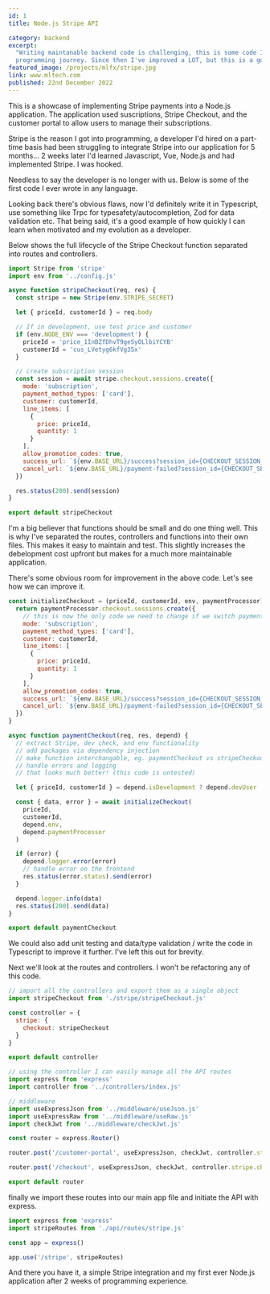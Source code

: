 ```yaml
---
id: 1
title: Node.js Stripe API

category: backend
excerpt:
  "Writing maintanable backend code is challenging, this is some code I wrote 2 weeks into my
  programming journey. Since then I've improved a LOT, but this is a good example where I started."
featured_image: /projects/mlfx/stripe.jpg
link: www.mltech.com
published: 22nd December 2022
---
```


This is a showcase of implementing Stripe payments into a Node.js application. The application used
suscriptions, Stripe Checkout, and the customer portal to allow users to manage their subscriptions.

Stripe is the reason I got into programming, a developer I'd hired on a part-time basis had been
struggling to integrate Stripe into our application for 5 months... 2 weeks later I'd learned
Javascript, Vue, Node.js and had implemented Stripe. I was hooked.

Needless to say the developer is no longer with us. Below is some of the first code I ever wrote in
any language.

Looking back there's obvious flaws, now I'd definitely write it in Typescript, use something like
Trpc for typesafety/autocompletion, Zod for data validation etc. That being said, it's a good
example of how quickly I can learn when motivated and my evolution as a developer.

Below shows the full lifecycle of the Stripe Checkout function separated into routes and
controllers.

```javascript
import Stripe from 'stripe'
import env from '../config.js'

async function stripeCheckout(req, res) {
  const stripe = new Stripe(env.STRIPE_SECRET)

  let { priceId, customerId } = req.body

  // If in development, use test price and customer
  if (env.NODE_ENV === 'development') {
    priceId = 'price_1InBZfDhvT9geSyOLlbiYCYB'
    customerId = 'cus_LVetyg6kfVg35x'
  }

  // create subscription session
  const session = await stripe.checkout.sessions.create({
    mode: 'subscription',
    payment_method_types: ['card'],
    customer: customerId,
    line_items: [
      {
        price: priceId,
        quantity: 1
      }
    ],
    allow_promotion_codes: true,
    success_url: `${env.BASE_URL}/success?session_id={CHECKOUT_SESSION_ID}`,
    cancel_url: `${env.BASE_URL}/payment-failed?session_id={CHECKOUT_SESSION_ID}`
  })

  res.status(200).send(session)
}

export default stripeCheckout
```

I'm a big believer that functions should be small and do one thing well. This is why I've separated
the routes, controllers and functions into their own files. This makes it easy to maintain and test.
This slightly increases the debelopment cost upfront but makes for a much more maintainable
application.

There's some obvious room for improvement in the above code. Let's see how we can improve it.

```javascript
const initializeCheckout = (priceId, customerId, env, paymentProcessor) => {
  return paymentProcessor.checkout.sessions.create({
    // this is now the only code we need to change if we switch payment processor
    mode: 'subscription',
    payment_method_types: ['card'],
    customer: customerId,
    line_items: [
      {
        price: priceId,
        quantity: 1
      }
    ],
    allow_promotion_codes: true,
    success_url: `${env.BASE_URL}/success?session_id={CHECKOUT_SESSION_ID}`,
    cancel_url: `${env.BASE_URL}/payment-failed?session_id={CHECKOUT_SESSION_ID}`
  })
}

async function paymentCheckout(req, res, depend) {
  // extract Stripe, dev check, and env functionality
  // add packages via dependency injection
  // make function interchangable, eg. paymentCheckout vs stripeCheckout
  // handle errors and logging
  // that looks much better! (this code is untested)

  let { priceId, customerId } = depend.isDevelopment ? depend.devUser : req.body

  const { data, error } = await initializeCheckout(
    priceId,
    customerId,
    depend.env,
    depend.paymentProcessor
  )

  if (error) {
    depend.logger.error(error)
    // handle error on the frontend
    res.status(error.status).send(error)
  }

  depend.logger.info(data)
  res.status(200).send(data)
}

export default paymentCheckout
```

We could also add unit testing and data/type validation / write the code in Typescript to improve it
further. I've left this out for brevity.

Next we'll look at the routes and controllers. I won't be refactoring any of this code.

```javascript
// import all the controllers and export them as a single object
import stripeCheckout from './stripe/stripeCheckout.js'

const controller = {
  stripe: {
    checkout: stripeCheckout
  }
}

export default controller
```

```javascript
// using the controller I can easily manage all the API routes
import express from 'express'
import controller from '../controllers/index.js'

// middleware
import useExpressJson from '../middleware/useJson.js'
import useExpressRaw from '../middleware/useRaw.js'
import checkJwt from '../middleware/checkJwt.js'

const router = express.Router()

router.post('/customer-portal', useExpressJson, checkJwt, controller.stripe.customerPortal)

router.post('/checkout', useExpressJson, checkJwt, controller.stripe.checkout)

export default router
```

finally we import these routes into our main app file and initiate the API with express.

```javascript
import express from 'express'
import stripeRoutes from './api/routes/stripe.js'

const app = express()

app.use('/stripe', stripeRoutes)
```

And there you have it, a simple Stripe integration and my first ever Node.js application after 2
weeks of programming experience.
